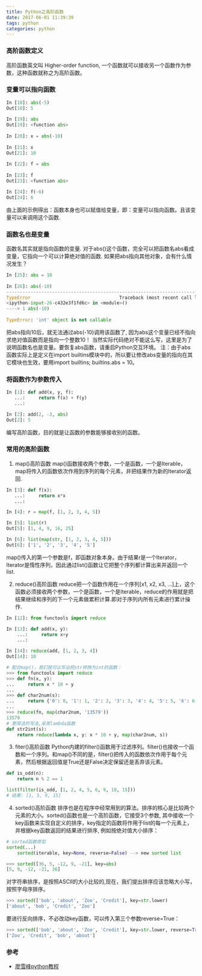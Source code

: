 ```yaml
---
title: Python之高阶函数
date: 2017-06-01 11:39:39
tags: python
categories: python
---
```

### 高阶函数定义
高阶函数英文叫 Higher-order function, 一个函数就可以接收另一个函数作为参数，这种函数就称之为高阶函数。

### 变量可以指向函数
```python
In [18]: abs(-5)         
Out[18]: 5               
                         
In [19]: abs             
Out[19]: <function abs>  
                         
In [20]: x = abs(-10)    
                         
In [21]: x               
Out[21]: 10              
                         
In [22]: f = abs         
                         
In [23]: f               
Out[23]: <function abs>  

In [24]: f(-6)
Out[24]: 6
```
由上面的示例得出：函数本身也可以赋值给变量，即：变量可以指向函数。且该变量可以来调用这个函数.

### 函数名也是变量
函数名其实就是指向函数的变量. 对于abs()这个函数，完全可以把函数名abs看成变量，它指向一个可以计算绝对值的函数.
如果把abs指向其他对象，会有什么情况发生？
```python
In [25]: abs = 10                                                          
                                                                           
In [26]: abs(-10)                                                          
---------------------------------------------------------------------------
TypeError                                 Traceback (most recent call last)
<ipython-input-26-c432e3f1fd6c> in <module>()                              
----> 1 abs(-10)                                                           
                                                                           
TypeError: 'int' object is not callable                                    
```
把abs指向10后，就无法通过abs(-10)调用该函数了, 因为abs这个变量已经不指向求绝对值函数而是指向一个整数10！
当然实际代码绝对不能这么写，这里是为了说明函数名也是变量。要恢复abs函数，请重启Python交互环境。
注：由于abs函数实际上是定义在import builtins模块中的，所以要让修改abs变量的指向在其它模块也生效，要用import builtins; builtins.abs = 10。

### 将函数作为参数传入
```python
In [1]: def add(x, y, f):
   ...:     return f(x) + f(y)
   ...:

In [2]: add(2, -3, abs)
Out[2]: 5
```
编写高阶函数，目的就是让函数的参数能够接收别的函数。

### 常用的高阶函数
1. map()高阶函数
map()函数接收两个参数，一个是函数，一个是Iterable，map将传入的函数依次作用到序列的每个元素，并把结果作为新的Iterator返回.
```python
In [3]: def f(x):
   ...:     return x*x
   ...:

In [4]: r = map(f, [1, 2, 3, 4, 5])

In [5]: list(r)
Out[5]: [1, 4, 9, 16, 25]

In [6]: list(map(str, [1, 2, 3, 4, 5]))
Out[6]: ['1', '2', '3', '4', '5']
```

map()传入的第一个参数是f，即函数对象本身。由于结果r是一个Iterator，Iterator是惰性序列，因此通过list()函数让它把整个序列都计算出来并返回一个list.

2. reduce()高阶函数
reduce把一个函数作用在一个序列[x1, x2, x3, ...]上，这个函数必须接收两个参数，一个是函数，一个是Iterable，reduce的作用就是把结果继续和序列的下一个元素做累积计算.即对于序列内所有元素进行累计操作.
```python
In [12]: from functools import reduce

In [13]: def add(x, y):
    ...:     return x+y
    ...:

In [14]: reduce(add, [1, 2, 3, 4])
Out[14]: 10

# 配合map()，我们就可以写出把str转换为int的函数：
>>> from functools import reduce
>>> def fn(x, y):
...     return x * 10 + y
...
>>> def char2num(s):
...     return {'0': 0, '1': 1, '2': 2, '3': 3, '4': 4, '5': 5, '6': 6, '7': 7, '8': 8, '9': 9}[s]
...
>>> reduce(fn, map(char2num, '13579'))
13579
# 更简洁的写法,采用lambda函数
def str2int(s):
    return reduce(lambda x, y: x * 10 + y, map(char2num, s))
```

3. fiter()高阶函数
Python内建的filter()函数用于过滤序列。filter()也接收一个函数和一个序列。和map()不同的是，filter()把传入的函数依次作用于每个元素，然后根据返回值是True还是False决定保留还是丢弃该元素。
```python
def is_odd(n):
    return n % 2 == 1

list(filter(is_odd, [1, 2, 4, 5, 6, 9, 10, 15]))
# 结果: [1, 5, 9, 15]
```

4. sorted()高阶函数
排序也是在程序中经常用到的算法。排序的核心是比较两个元素的大小。sorted()函数也是一个高阶函数，它接受3个参数, 其中接收一个key函数来实现自定义的排序，key指定的函数将作用于list的每一个元素上，并根据key函数返回的结果进行排序, 例如按绝对值大小排序：
```python
# sorted函数原型
sorted(...)
    sorted(iterable, key=None, reverse=False) --> new sorted list

>>> sorted([36, 5, -12, 9, -21], key=abs)
[5, 9, -12, -21, 36]
```

对字符串排序，是按照ASCII的大小比较的,现在，我们提出排序应该忽略大小写，按照字母序排序。
```python
>>> sorted(['bob', 'about', 'Zoo', 'Credit'], key=str.lower)
['about', 'bob', 'Credit', 'Zoo']
```

要进行反向排序，不必改动key函数，可以传入第三个参数reverse=True：
```python
>>> sorted(['bob', 'about', 'Zoo', 'Credit'], key=str.lower, reverse=True)
['Zoo', 'Credit', 'bob', 'about']
```

### 参考
* [廖雪峰python教程](http://www.liaoxuefeng.com/wiki/0014316089557264a6b348958f449949df42a6d3a2e542c000/0014317849054170d563b13f0fa4ce6ba1cd86e18103f28000)
